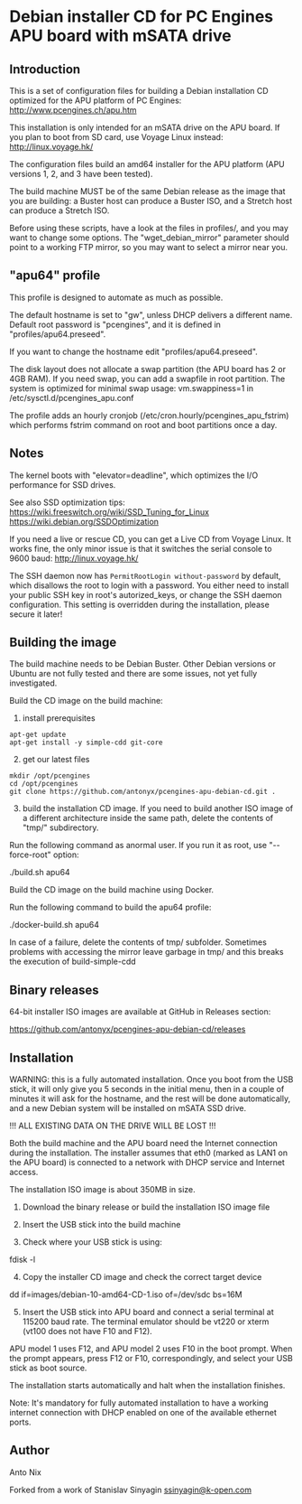 Debian installer CD for PC Engines APU board with mSATA drive
=============================================================

Introduction
------------

This is a set of configuration files for building a Debian installation
CD optimized for the APU platform of PC Engines:
http://www.pcengines.ch/apu.htm

This installation is only intended for an mSATA drive on the APU
board. If you plan to boot from SD card, use Voyage Linux instead:
http://linux.voyage.hk/

The configuration files build an amd64 installer for the APU platform
(APU versions 1, 2, and 3 have been tested).

The build machine MUST be of the same Debian release as the image that
you are building: a Buster host can produce a Buster ISO, and a Stretch
host can produce a Stretch ISO.

Before using these scripts, have a look at the files in profiles/, and
you may want to change some options. The "wget_debian_mirror" parameter
should point to a working FTP mirror, so you may want to select a mirror
near you.


"apu64" profile
---------------

This profile is designed to automate as much as possible.

The default hostname is set to "gw", unless DHCP delivers a different
name. Default root password is "pcengines", and it is defined in
"profiles/apu64.preseed".

If you want to change the hostname edit "profiles/apu64.preseed".

The disk layout does not allocate a swap partition (the APU board has 2
or 4GB RAM). If you need swap, you can add a swapfile in root
partition. The system is optimized for minimal swap usage:
vm.swappiness=1 in /etc/sysctl.d/pcengines_apu.conf

The profile adds an hourly cronjob
(/etc/cron.hourly/pcengines_apu_fstrim) which performs fstrim command on
root and boot partitions once a day.


Notes
-----

The kernel boots with "elevator=deadline", which optimizes the I/O
performance for SSD drives.

See also SSD optimization tips:
https://wiki.freeswitch.org/wiki/SSD_Tuning_for_Linux
https://wiki.debian.org/SSDOptimization

If you need a live or rescue CD, you can get a Live CD from Voyage
Linux. It works fine, the only minor issue is that it switches the
serial console to 9600 baud: http://linux.voyage.hk/

The SSH daemon now has `PermitRootLogin without-password` by default,
which disallows the root to login with a password. You either need to
install your public SSH key in root's autorized_keys, or change the SSH
daemon configuration.
This setting is overridden during the installation, please secure it later!


Building the image
------------------

The build machine needs to be Debian Buster. Other Debian versions or
Ubuntu are not fully tested and there are some issues, not yet fully
investigated.


Build the CD image on the build machine:

1. install prerequisites

```
apt-get update
apt-get install -y simple-cdd git-core
```

2. get our latest files

```
mkdir /opt/pcengines
cd /opt/pcengines
git clone https://github.com/antonyx/pcengines-apu-debian-cd.git .
```

3. build the installation CD image. If you need to build another ISO
image of a different architecture inside the same path, delete the
contents of "tmp/" subdirectory.

Run the following command as anormal user.
If you run it as root, use "--force-root" option:

./build.sh apu64


Build the CD image on the build machine using Docker.

Run the following command to build the apu64 profile:

./docker-build.sh apu64


In case of a failure, delete the contents of tmp/ subfolder.
Sometimes problems with accessing the mirror leave garbage in tmp/
and this breaks the execution of build-simple-cdd


Binary releases
---------------

64-bit installer ISO images are available at GitHub in Releases section:

https://github.com/antonyx/pcengines-apu-debian-cd/releases


Installation
------------

WARNING: this is a fully automated installation. Once you boot from the
USB stick, it will only give you 5 seconds in the initial menu, then in
a couple of minutes it will ask for the hostname, and the rest will be
done automatically, and a new Debian system will be installed on mSATA
SSD drive.

!!! ALL EXISTING DATA ON THE DRIVE WILL BE LOST !!!

Both the build machine and the APU board need the Internet connection
during the installation. The installer assumes that eth0 (marked as
LAN1 on the APU board) is connected to a network with DHCP service and
Internet access.

The installation ISO image is about 350MB in size.

1. Download the binary release or build the installation ISO image file

2. Insert the USB stick into the build machine

3. Check where your USB stick is using:

fdisk -l

4. Copy the installer CD image and check the correct target device

dd if=images/debian-10-amd64-CD-1.iso of=/dev/sdc bs=16M

5. Insert the USB stick into APU board and connect a serial terminal at
115200 baud rate.
The terminal emulator should be vt220 or xterm (vt100 does not have F10 and F12).

APU model 1 uses F12, and APU model 2 uses F10 in the boot prompt.
When the prompt appears, press F12 or F10, correspondingly,
and select your USB stick as boot source.

The installation starts automatically and halt when the installation finishes.

Note: It's mandatory for fully automated installation to have a working internet connection
with DHCP enabled on one of the available ethernet ports.


Author
------
Anto Nix

Forked from a work of Stanislav Sinyagin <ssinyagin@k-open.com>
